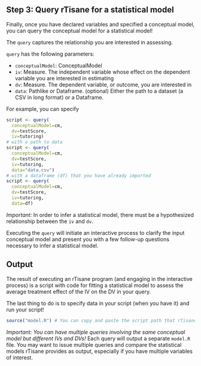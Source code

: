 ## Step 3: Query rTisane for a statistical model
Finally, once you have declared variables and specified a conceptual model, you can query the conceptual model for a statistical model!

The `query` captures the relationship you are interested in assessing.

`query` has the following parameters: 
- `conceptualModel`: ConceptualModel
- `iv`: Measure. The independent variable whose effect on the dependent variable you are interested in estimating
- `dv`: Measure. The dependent variable, or outcome, you are interested in
- `data`: Pathlike or Dataframe. (optional) Either the path to a dataset (a CSV in long format) or a Dataframe. 

For example, you can specify
```R
script <- query(
  conceptualModel=cm,
  dv=testScore,
  iv=tutoring)
# with a path to data 
script <- query(
  conceptualModel=cm,
  dv=testScore,
  iv=tutoring,
  data="data.csv")
# with a dataframe (df) that you have already imported
script <- query(
  conceptualModel=cm,
  dv=testScore,
  iv=tutoring,
  data=df) 
```

*Important:* In order to infer a statistical model, there must be a hypothesized relationship between the `iv` and `dv`.

Executing the `query` will initiate an interactive process to clarify the input conceptual model and present you with a few follow-up questions necessary to infer a statistical model. 

## Output
The result of executing an rTisane program (and engaging in the interactive process) is a script with code for fitting a statistical model to assess the average treatment effect of the IV on the DV in your query. 

The last thing to do is to specify data in your script (when you have it) and run your script!
```R
source("model.R") # You can copy and paste the script path that rTisane gives you, which should be something like "model.R"
```

*Important: You can have multiple queries involving the same conceptual model but different IVs and DVs!* Each query will output a separate `model.R` file. You may want to issue multiple queries and compare the statistical models rTisane provides as output, especially if you have multiple variables of interest. 
